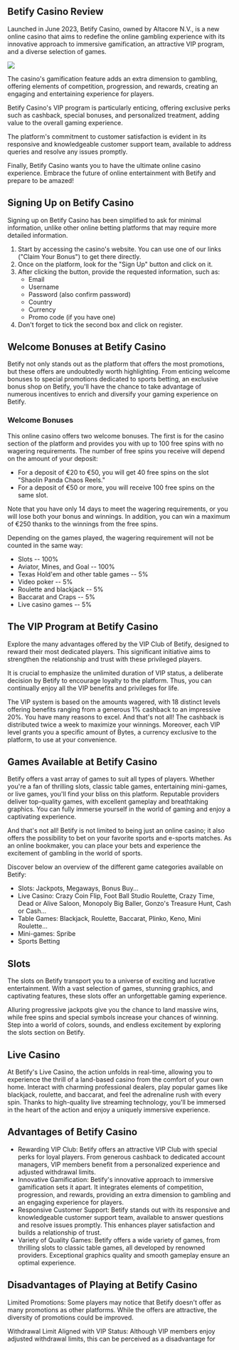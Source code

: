 ## Betify Casino Review

Launched in June 2023, Betify Casino, owned by Altacore N.V., is a new
online casino that aims to redefine the online gambling experience with
its innovative approach to immersive gamification, an attractive VIP
program, and a diverse selection of games.

[![](https://i.imgur.com/JJwkDm3.png)](https://traff.sbs/frcas)

The casino\'s gamification feature adds an extra dimension to gambling,
offering elements of competition, progression, and rewards, creating an
engaging and entertaining experience for players.

Betify Casino\'s VIP program is particularly enticing, offering
exclusive perks such as cashback, special bonuses, and personalized
treatment, adding value to the overall gaming experience.

The platform\'s commitment to customer satisfaction is evident in its
responsive and knowledgeable customer support team, available to address
queries and resolve any issues promptly.

Finally, Betify Casino wants you to have the ultimate online casino
experience. Embrace the future of online entertainment with Betify and
prepare to be amazed!

## Signing Up on Betify Casino

Signing up on Betify Casino has been simplified to ask for minimal
information, unlike other online betting platforms that may require more
detailed information.

1.  Start by accessing the casino\'s website. You can use one of our
    links ("Claim Your Bonus") to get there directly.
2.  Once on the platform, look for the "Sign Up" button and click
    on it.
3.  After clicking the button, provide the requested information, such
    as:
    -   Email
    -   Username
    -   Password (also confirm password)
    -   Country
    -   Currency
    -   Promo code (if you have one)
4.  Don\'t forget to tick the second box and click on register.

## Welcome Bonuses at Betify Casino

Betify not only stands out as the platform that offers the most
promotions, but these offers are undoubtedly worth highlighting. From
enticing welcome bonuses to special promotions dedicated to sports
betting, an exclusive bonus shop on Betify, you\'ll have the chance to
take advantage of numerous incentives to enrich and diversify your
gaming experience on Betify.

### Welcome Bonuses

This online casino offers two welcome bonuses. The first is for the
casino section of the platform and provides you with up to 100 free
spins with no wagering requirements. The number of free spins you
receive will depend on the amount of your deposit:

-   For a deposit of €20 to €50, you will get 40 free spins on the slot
    "Shaolin Panda Chaos Reels."
-   For a deposit of €50 or more, you will receive 100 free spins on the
    same slot.

Note that you have only 14 days to meet the wagering requirements, or
you will lose both your bonus and winnings. In addition, you can win a
maximum of €250 thanks to the winnings from the free spins.

Depending on the games played, the wagering requirement will not be
counted in the same way:

-   Slots -- 100%
-   Aviator, Mines, and Goal -- 100%
-   Texas Hold\'em and other table games -- 5%
-   Video poker -- 5%
-   Roulette and blackjack -- 5%
-   Baccarat and Craps -- 5%
-   Live casino games -- 5%

## The VIP Program at Betify Casino

Explore the many advantages offered by the VIP Club of Betify, designed
to reward their most dedicated players. This significant initiative aims
to strengthen the relationship and trust with these privileged players.

It is crucial to emphasize the unlimited duration of VIP status, a
deliberate decision by Betify to encourage loyalty to the platform.
Thus, you can continually enjoy all the VIP benefits and privileges for
life.

The VIP system is based on the amounts wagered, with 18 distinct levels
offering benefits ranging from a generous 1% cashback to an impressive
20%. You have many reasons to excel. And that\'s not all! The cashback
is distributed twice a week to maximize your winnings. Moreover, each
VIP level grants you a specific amount of Bytes, a currency exclusive to
the platform, to use at your convenience.

## Games Available at Betify Casino

Betify offers a vast array of games to suit all types of players.
Whether you\'re a fan of thrilling slots, classic table games,
entertaining mini-games, or live games, you\'ll find your bliss on this
platform. Reputable providers deliver top-quality games, with excellent
gameplay and breathtaking graphics. You can fully immerse yourself in
the world of gaming and enjoy a captivating experience.

And that\'s not all! Betify is not limited to being just an online
casino; it also offers the possibility to bet on your favorite sports
and e-sports matches. As an online bookmaker, you can place your bets
and experience the excitement of gambling in the world of sports.

Discover below an overview of the different game categories available on
Betify:

-   Slots: Jackpots, Megaways, Bonus Buy\...
-   Live Casino: Crazy Coin Flip, Foot Ball Studio Roulette, Crazy Time,
    Dead or Alive Saloon, Monopoly Big Baller, Gonzo\'s Treasure Hunt,
    Cash or Cash\...
-   Table Games: Blackjack, Roulette, Baccarat, Plinko, Keno, Mini
    Roulette\...
-   Mini-games: Spribe
-   Sports Betting

## Slots

The slots on Betify transport you to a universe of exciting and
lucrative entertainment. With a vast selection of games, stunning
graphics, and captivating features, these slots offer an unforgettable
gaming experience.

Alluring progressive jackpots give you the chance to land massive wins,
while free spins and special symbols increase your chances of winning.
Step into a world of colors, sounds, and endless excitement by exploring
the slots section on Betify.

## Live Casino

At Betify\'s Live Casino, the action unfolds in real-time, allowing you
to experience the thrill of a land-based casino from the comfort of your
own home. Interact with charming professional dealers, play popular
games like blackjack, roulette, and baccarat, and feel the adrenaline
rush with every spin. Thanks to high-quality live streaming technology,
you\'ll be immersed in the heart of the action and enjoy a uniquely
immersive experience.

## Advantages of Betify Casino

-   Rewarding VIP Club: Betify offers an attractive VIP Club with
    special perks for loyal players. From generous cashback to dedicated
    account managers, VIP members benefit from a personalized experience
    and adjusted withdrawal limits.
-   Innovative Gamification: Betify\'s innovative approach to immersive
    gamification sets it apart. It integrates elements of competition,
    progression, and rewards, providing an extra dimension to gambling
    and an engaging experience for players.
-   Responsive Customer Support: Betify stands out with its responsive
    and knowledgeable customer support team, available to answer
    questions and resolve issues promptly. This enhances player
    satisfaction and builds a relationship of trust.
-   Variety of Quality Games: Betify offers a wide variety of games,
    from thrilling slots to classic table games, all developed by
    renowned providers. Exceptional graphics quality and smooth gameplay
    ensure an optimal experience.

## Disadvantages of Playing at Betify Casino

Limited Promotions: Some players may notice that Betify doesn\'t offer
as many promotions as other platforms. While the offers are attractive,
the diversity of promotions could be improved.

Withdrawal Limit Aligned with VIP Status: Although VIP members enjoy
adjusted withdrawal limits, this can be perceived as a disadvantage for

